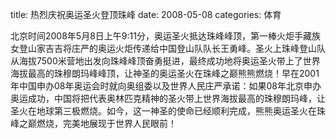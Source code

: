 title: 热烈庆祝奥运圣火登顶珠峰
date: 2008-05-08
categories: 体育

北京时间2008年5月8日上午9:11分，奥运圣火抵达珠峰峰顶，第一棒火炬手藏族女登山家吉吉将庄严的奥运火炬传递给中国登山队队长王勇峰。圣火上珠峰登山队从海拔7500米营地出发向珠峰峰顶奋勇挺进，最终成功地将奥运圣火带上了世界海拔最高的珠穆朗玛峰峰顶，让神圣的奥运圣火在珠峰之巅熊熊燃烧！早在2001年中国申办08年奥运会时就向奥组委以及世界人民庄严承诺：如果08年北京申办奥运成功，中国将把代表奥林匹克精神的圣火带上世界海拔最高的珠穆朗玛峰，让圣火在地球第三极燃烧。如今，这一神圣的使命已经顺利完成，熊熊奥运圣火在珠峰之巅燃烧，完美地展现于世界人民眼前！
